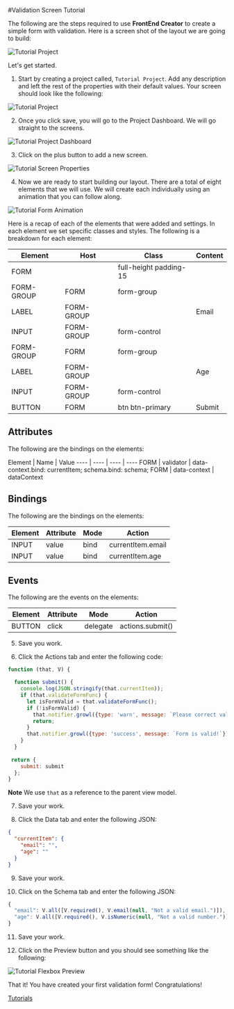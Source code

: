 #Validation Screen Tutorial

The following are the steps required to use **FrontEnd Creator** to create a simple form with validation. Here is a screen shot of the layout we are going to build:

![Tutorial Project](../images/tutorials/tutorial-validation-designer.png)

Let's get started.

1) Start by creating a project called, `Tutorial Project`. Add any description and left the rest of the properties with their default values. Your screen should look like the following:

![Tutorial Project](../images/tutorials/tutorial-project.png)

2) Once you click save, you will go to the Project Dashboard. We will go straight to the screens.

![Tutorial Project Dashboard](../images/tutorials/tutorial-project-dashboard.png)

3) Click on the plus button to add a new screen.

![Tutorial Screen Properties](../images/tutorials/tutorial-validation-screen-properties.png)
  
4) Now we are ready to start building our layout. There are a total of eight elements that we will use. We will create each individually using an animation that you can follow along.

![Tutorial Form Animation](../images/tutorials/tutorial-validation-screen.gif)

Here is a recap of each of the elements that were added and settings. In each element we set specific classes and styles. The following is a breakdown for each element:

Element | Host | Class | Content
------- | ---- | ----- | -------
FORM |  | full-height padding-15 | 
FORM-GROUP | FORM | form-group | 
LABEL | FORM-GROUP |  | Email
INPUT | FORM-GROUP | form-control | 
FORM-GROUP | FORM | form-group | 
LABEL | FORM-GROUP |  | Age
INPUT | FORM-GROUP | form-control | 
BUTTON | FORM | btn btn-primary | Submit

## Attributes
The following are the bindings on the elements:

Element | Name | Value
---- | ---- | ---- | ----
FORM | validator | data-context.bind: currentItem; schema.bind: schema; 
FORM | data-context | dataContext

## Bindings
The following are the bindings on the elements:

Element | Attribute | Mode | Action
---- | ---- | ---- | ----
INPUT | value | bind | currentItem.email
INPUT | value | bind | currentItem.age

## Events
The following are the events on the elements:

Element | Attribute | Mode | Action
---- | ---- | ---- | ----
BUTTON | click | delegate | actions.submit()

5) Save you work.

6) Click the Actions tab and enter the following code:

  ```javascript
  function (that, V) {

    function submit() {
      console.log(JSON.stringify(that.currentItem));
      if (that.validateFormFunc) {
        let isFormValid = that.validateFormFunc();
        if (!isFormValid) {
          that.notifier.growl({type: 'warn', message: `Please correct validation errors!`});
          return;
        }
        that.notifier.growl({type: 'success', message: `Form is valid!`});    
      }
    }
    
   return {
      submit: submit
    };
  }
  ```

  **Note** We use `that` as a reference to the parent view model.

7) Save your work.

8) Click the Data tab and enter the following JSON:

  ```json
  {
    "currentItem": {
      "email": "",
      "age": ""
    }
  }
  ```

9) Save your work.

10) Click on the Schema tab and enter the following JSON:

  ```javascript
  {
    "email": V.all([V.required(), V.email(null, "Not a valid email.")]),
    "age": V.all([V.required(), V.isNumeric(null, "Not a valid number.")])
  }
  ```

11) Save your work.

12) Click on the Preview button and you should see something like the following:

![Tutorial Flexbox Preview](../images/tutorials/tutorial-validation-preview.gif)

That it! You have created your first validation form! Congratulations!

[ Tutorials ](tutorials/tutorials)

